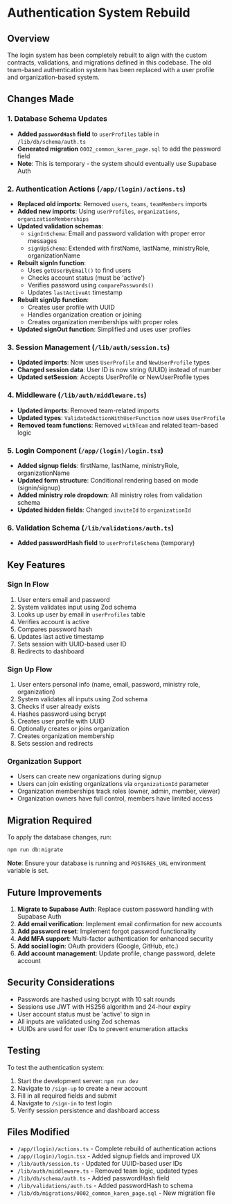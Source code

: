 # Authentication System Rebuild

## Overview
The login system has been completely rebuilt to align with the custom contracts, validations, and migrations defined in this codebase. The old team-based authentication system has been replaced with a user profile and organization-based system.

## Changes Made

### 1. Database Schema Updates
- **Added `passwordHash` field** to `userProfiles` table in `/lib/db/schema/auth.ts`
- **Generated migration** `0002_common_karen_page.sql` to add the password field
- **Note**: This is temporary - the system should eventually use Supabase Auth

### 2. Authentication Actions (`/app/(login)/actions.ts`)
- **Replaced old imports**: Removed `users`, `teams`, `teamMembers` imports
- **Added new imports**: Using `userProfiles`, `organizations`, `organizationMemberships`
- **Updated validation schemas**:
  - `signInSchema`: Email and password validation with proper error messages
  - `signUpSchema`: Extended with firstName, lastName, ministryRole, organizationName
- **Rebuilt signIn function**:
  - Uses `getUserByEmail()` to find users
  - Checks account status (must be 'active')
  - Verifies password using `comparePasswords()`
  - Updates `lastActiveAt` timestamp
- **Rebuilt signUp function**:
  - Creates user profile with UUID
  - Handles organization creation or joining
  - Creates organization memberships with proper roles
- **Updated signOut function**: Simplified and uses user profiles

### 3. Session Management (`/lib/auth/session.ts`)
- **Updated imports**: Now uses `UserProfile` and `NewUserProfile` types
- **Changed session data**: User ID is now string (UUID) instead of number
- **Updated setSession**: Accepts UserProfile or NewUserProfile types

### 4. Middleware (`/lib/auth/middleware.ts`)
- **Updated imports**: Removed team-related imports
- **Updated types**: `ValidatedActionWithUserFunction` now uses `UserProfile`
- **Removed team functions**: Removed `withTeam` and related team-based logic

### 5. Login Component (`/app/(login)/login.tsx`)
- **Added signup fields**: firstName, lastName, ministryRole, organizationName
- **Updated form structure**: Conditional rendering based on mode (signin/signup)
- **Added ministry role dropdown**: All ministry roles from validation schema
- **Updated hidden fields**: Changed `inviteId` to `organizationId`

### 6. Validation Schema (`/lib/validations/auth.ts`)
- **Added passwordHash field** to `userProfileSchema` (temporary)

## Key Features

### Sign In Flow
1. User enters email and password
2. System validates input using Zod schema
3. Looks up user by email in `userProfiles` table
4. Verifies account is active
5. Compares password hash
6. Updates last active timestamp
7. Sets session with UUID-based user ID
8. Redirects to dashboard

### Sign Up Flow
1. User enters personal info (name, email, password, ministry role, organization)
2. System validates all inputs using Zod schema
3. Checks if user already exists
4. Hashes password using bcrypt
5. Creates user profile with UUID
6. Optionally creates or joins organization
7. Creates organization membership
8. Sets session and redirects

### Organization Support
- Users can create new organizations during signup
- Users can join existing organizations via `organizationId` parameter
- Organization memberships track roles (owner, admin, member, viewer)
- Organization owners have full control, members have limited access

## Migration Required

To apply the database changes, run:
```bash
npm run db:migrate
```

**Note**: Ensure your database is running and `POSTGRES_URL` environment variable is set.

## Future Improvements

1. **Migrate to Supabase Auth**: Replace custom password handling with Supabase Auth
2. **Add email verification**: Implement email confirmation for new accounts
3. **Add password reset**: Implement forgot password functionality
4. **Add MFA support**: Multi-factor authentication for enhanced security
5. **Add social login**: OAuth providers (Google, GitHub, etc.)
6. **Add account management**: Update profile, change password, delete account

## Security Considerations

- Passwords are hashed using bcrypt with 10 salt rounds
- Sessions use JWT with HS256 algorithm and 24-hour expiry
- User account status must be 'active' to sign in
- All inputs are validated using Zod schemas
- UUIDs are used for user IDs to prevent enumeration attacks

## Testing

To test the authentication system:
1. Start the development server: `npm run dev`
2. Navigate to `/sign-up` to create a new account
3. Fill in all required fields and submit
4. Navigate to `/sign-in` to test login
5. Verify session persistence and dashboard access

## Files Modified

- `/app/(login)/actions.ts` - Complete rebuild of authentication actions
- `/app/(login)/login.tsx` - Added signup fields and improved UX
- `/lib/auth/session.ts` - Updated for UUID-based user IDs
- `/lib/auth/middleware.ts` - Removed team logic, updated types
- `/lib/db/schema/auth.ts` - Added passwordHash field
- `/lib/validations/auth.ts` - Added passwordHash to schema
- `/lib/db/migrations/0002_common_karen_page.sql` - New migration file
